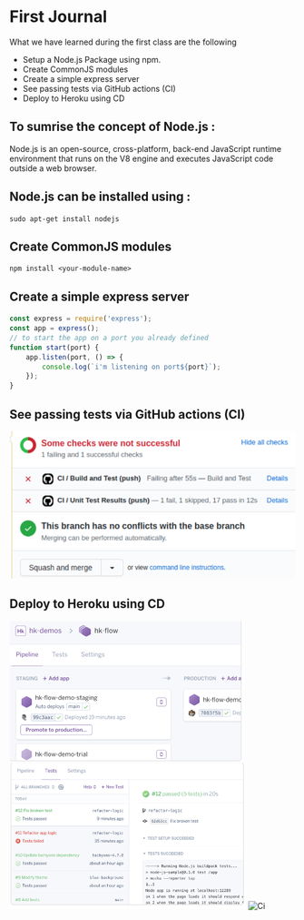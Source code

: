 # First Journal

What we have learned during the first class are the following


* Setup a Node.js Package using npm.
* Create CommonJS modules
* Create a simple express server
* See passing tests via GitHub actions (CI)
* Deploy to Heroku using CD

## To sumrise the concept of Node.js :

Node.js is an open-source, cross-platform, 
back-end JavaScript runtime environment 
that runs on the V8 engine and executes
JavaScript code outside a web browser.

## Node.js can be installed using :

```
sudo apt-get install nodejs

```
## Create CommonJS modules
```
npm install <your-module-name>

```
## Create a simple express server

```js
const express = require('express');
const app = express();
// to start the app on a port you already defined
function start(port) {
    app.listen(port, () => {
        console.log(`i'm listening on port${port}`);
    });
}

```

## See passing tests via GitHub actions (CI)

![Ci](./assest/CI.PNG)

## Deploy to Heroku using CD
![Ci](./assest/her1.PNG)
![Ci](./assest/her2.PNG)
![Ci](./assest/her.PNG)
